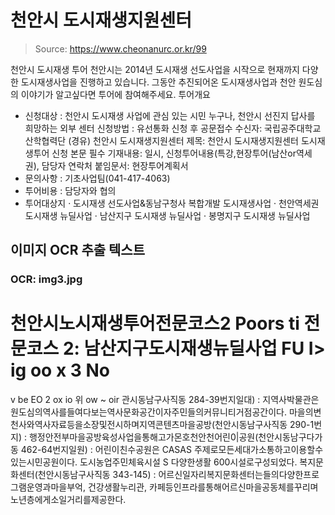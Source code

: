 # 천안시 도시재생지원센터

> Source: https://www.cheonanurc.or.kr/99

천안시 도시재생 투어
천안시는 2014년 도시재생 선도사업을 시작으로 현재까지 다양한 도시재생사업을 진행하고 있습니다.
그동안 추진되어온 도시재생사업과 천안 원도심의 이야기가 알고싶다면 투어에 참여해주세요.
투어개요
- 신청대상 : 천안시 도시재생 사업에 관심 있는 시민 누구나, 천안시 선진지 답사를 희망하는 외부 센터
신청방법 :
유선통화 신청 후 공문접수
수신자: 국립공주대학교 산학협력단
(경유) 천안시 도시재생지원센터
제목: 천안시 도시재생지원센터 도시재생투어 신청
본문 필수 기재내용: 일시, 신청투어내용(특강,현장투어(남산or역세권), 담당자 연락처
붙임문서: 현장투어계획서
- 문의사항 : 기초사업팀(041-417-4063)
- 투어비용 : 담당자와 협의
- 투어대상지
· 도시재생 선도사업&동남구청사 복합개발 도시재생사업
· 천안역세권 도시재생 뉴딜사업
· 남산지구 도시재생 뉴딜사업
· 봉명지구 도시재생 뉴딜사업

## 이미지 OCR 추출 텍스트

### OCR: img3.jpg
천안시노시재생투어전문코스2
Poors ti
전문코스 2: 남산지구도시재생뉴딜사업
FU
I>
ig
oo
x
3
No
=
v
be
EO
2
ox
io
위
ow
~
oir
관시동남구사직동 284-39번지일대) : 지역사박물관은원도심의역사를들여다보는역사문화공간이자주민들의커뮤니티거점공간이다. 마을의변천사와역사자료등을소장및전시하며지역콘텐츠마을공방(천안시동남구사직동 290-1번지) : 행정안전부마을공방육성사업을통해고가몬호천안천어린0|공원(천안시동남구다가동 462-64번지일원) : 어린이친수공원은 CASAS 주제로모든세대가소통하고이용할수있는시민공원이다.
도시농업주민체육시설 S 다양한생활 600시설로구성되었다.
복지문화센터(천안시동남구사직동 343-145) : 어르신일자리복지문화센터는들의다양한프로그램운영과마을부억, 건강생활누리관, 카페등인프라를통해어르신마을공동체를꾸리며노년층에게소일거리를제공한다.
